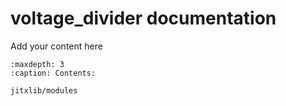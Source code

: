 
# voltage_divider documentation

Add your content here


```{toctree}
:maxdepth: 3
:caption: Contents:

jitxlib/modules
```
